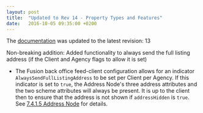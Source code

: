 ```yaml
---
layout: post
title:  "Updated to Rev 14 - Property Types and Features"
date:   2016-10-05 09:35:00 +0200
---
```

The [documentation](/FeedStoreAPI/docs) was updated to the latest revision: 13

Non-breaking addition: Added functionality to always send the full listing address (if the Client and Agency flags to allow it is set) 

- The Fusion back office feed-client configuration allows for an indicator `AlwaysSendFullListingAddress` to be set per Client per Agency. 
If this indicator is set to `true`, the Address Node's three address attributes and the two scheme attributes will always be present.
It is up to the client then to ensure that the address is not shown if `addressHidden` is `true`. See [7.4.1.5 Address Node](#7415-addressNode) for details.
